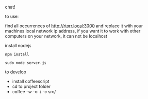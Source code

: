 chat!

to use:

find all occurrences of http://rtorr.local:3000 and replace it with your machines local network ip address, if you want it to work with other computers on your network, it can not be localhost
    
install nodejs

    npm install

    sudo node server.js

to develop
 - install coffeescript
 - cd to project folder
 - coffee -w -o ./ -c src/
